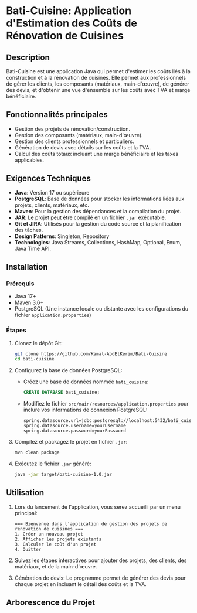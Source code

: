 # Bati-Cuisine: Application d'Estimation des Coûts de Rénovation de Cuisines

## Description
Bati-Cuisine est une application Java qui permet d'estimer les coûts liés à la construction et à la rénovation de cuisines. Elle permet aux professionnels de gérer les clients, les composants (matériaux, main-d'œuvre), de générer des devis, et d'obtenir une vue d'ensemble sur les coûts avec TVA et marge bénéficiaire.

## Fonctionnalités principales
- Gestion des projets de rénovation/construction.
- Gestion des composants (matériaux, main-d'œuvre).
- Gestion des clients professionnels et particuliers.
- Génération de devis avec détails sur les coûts et la TVA.
- Calcul des coûts totaux incluant une marge bénéficiaire et les taxes applicables.

## Exigences Techniques
- **Java**: Version 17 ou supérieure
- **PostgreSQL**: Base de données pour stocker les informations liées aux projets, clients, matériaux, etc.
- **Maven**: Pour la gestion des dépendances et la compilation du projet.
- **JAR**: Le projet peut être compilé en un fichier `.jar` exécutable.
- **Git et JIRA**: Utilisés pour la gestion du code source et la planification des tâches.
- **Design Patterns**: Singleton, Repository
- **Technologies**: Java Streams, Collections, HashMap, Optional, Enum, Java Time API.

## Installation

### Prérequis
- Java 17+
- Maven 3.6+
- PostgreSQL (Une instance locale ou distante avec les configurations du fichier `application.properties`)

### Étapes

1. Clonez le dépôt Git:
    ```bash
    git clone https://github.com/Kamal-AbdElKerim/Bati-Cuisine
    cd bati-cuisine
    ```

2. Configurez la base de données PostgreSQL:
   - Créez une base de données nommée `bati_cuisine`:
     ```sql
     CREATE DATABASE bati_cuisine;
     ```
   - Modifiez le fichier `src/main/resources/application.properties` pour inclure vos informations de connexion PostgreSQL:
     ```
     spring.datasource.url=jdbc:postgresql://localhost:5432/bati_cuisine
     spring.datasource.username=yourUsername
     spring.datasource.password=yourPassword
     ```

3. Compilez et packagez le projet en fichier `.jar`:
    ```bash
    mvn clean package
    ```

4. Exécutez le fichier `.jar` généré:
    ```bash
    java -jar target/bati-cuisine-1.0.jar
    ```

## Utilisation
1. Lors du lancement de l'application, vous serez accueilli par un menu principal:
    ```
    === Bienvenue dans l'application de gestion des projets de rénovation de cuisines ===
    1. Créer un nouveau projet
    2. Afficher les projets existants
    3. Calculer le coût d'un projet
    4. Quitter
    ```

2. Suivez les étapes interactives pour ajouter des projets, des clients, des matériaux, et de la main-d'œuvre.

3. Génération de devis: Le programme permet de générer des devis pour chaque projet en incluant le détail des coûts et la TVA.

## Arborescence du Projet
